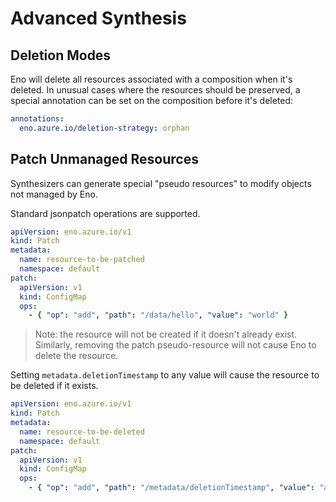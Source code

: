 # Advanced Synthesis

## Deletion Modes

Eno will delete all resources associated with a composition when it's deleted.
In unusual cases where the resources should be preserved, a special annotation can be set on the composition before it's deleted:

```yaml
annotations:
  eno.azure.io/deletion-strategy: orphan
```

## Patch Unmanaged Resources

Synthesizers can generate special "pseudo resources" to modify objects not managed by Eno.

Standard jsonpatch operations are supported.

```yaml
apiVersion: eno.azure.io/v1
kind: Patch
metadata:
  name: resource-to-be-patched
  namespace: default
patch:
  apiVersion: v1
  kind: ConfigMap
  ops:
    - { "op": "add", "path": "/data/hello", "value": "world" }
```

> Note: the resource will not be created if it doesn't already exist. Similarly, removing the patch pseudo-resource will not cause Eno to delete the resource.

Setting `metadata.deletionTimestamp` to any value will cause the resource to be deleted if it exists.

```yaml
apiVersion: eno.azure.io/v1
kind: Patch
metadata:
  name: resource-to-be-deleted
  namespace: default
patch:
  apiVersion: v1
  kind: ConfigMap
  ops:
    - { "op": "add", "path": "/metadata/deletionTimestamp", "value": "anything" }
```
